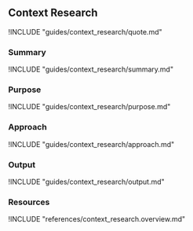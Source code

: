 ## Context Research

!INCLUDE "guides/context_research/quote.md"

### Summary

!INCLUDE "guides/context_research/summary.md"

### Purpose

!INCLUDE "guides/context_research/purpose.md"

### Approach

!INCLUDE "guides/context_research/approach.md"

### Output

!INCLUDE "guides/context_research/output.md"

### Resources

!INCLUDE "references/context_research.overview.md"
